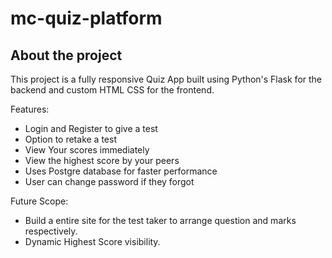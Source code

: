 # mc-quiz-platform
## About the project

This project is a fully responsive Quiz App built using Python's Flask for the backend and custom HTML CSS for the frontend.

Features:
- Login and Register to give a test
- Option to retake a test
- View Your scores immediately
- View the highest score by your peers
- Uses Postgre database for faster performance
- User can change password if they forgot

Future Scope:

- Build a entire site for the test taker to arrange question and marks respectively.
- Dynamic Highest Score visibility.
